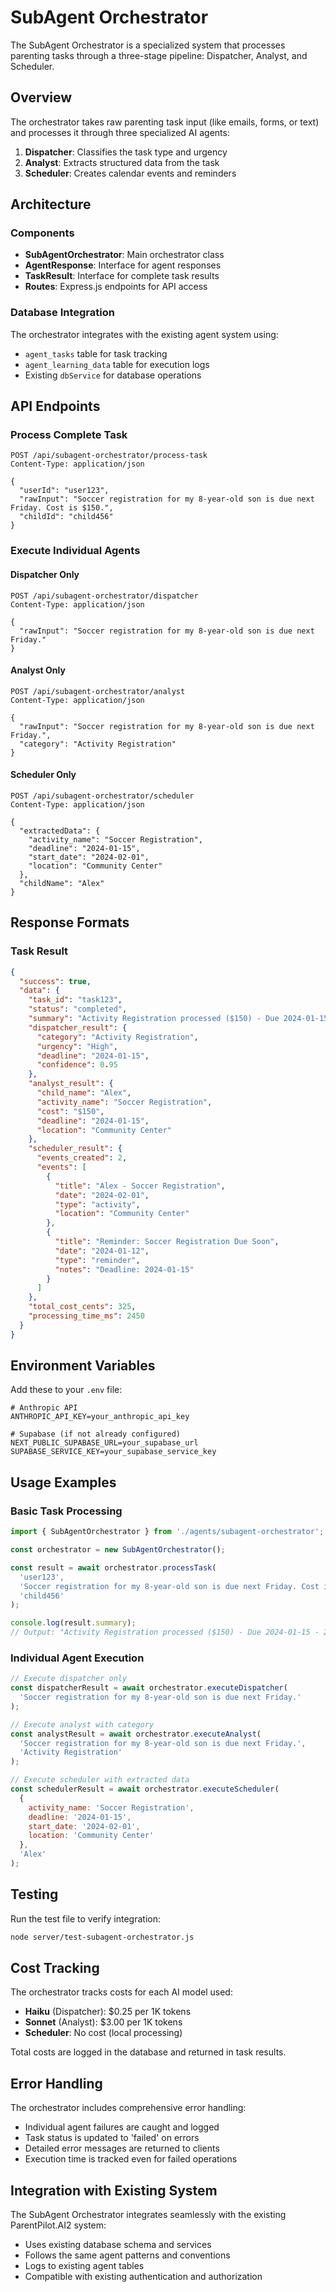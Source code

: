 # SubAgent Orchestrator

The SubAgent Orchestrator is a specialized system that processes parenting tasks through a three-stage pipeline: Dispatcher, Analyst, and Scheduler.

## Overview

The orchestrator takes raw parenting task input (like emails, forms, or text) and processes it through three specialized AI agents:

1. **Dispatcher**: Classifies the task type and urgency
2. **Analyst**: Extracts structured data from the task
3. **Scheduler**: Creates calendar events and reminders

## Architecture

### Components

- **SubAgentOrchestrator**: Main orchestrator class
- **AgentResponse**: Interface for agent responses
- **TaskResult**: Interface for complete task results
- **Routes**: Express.js endpoints for API access

### Database Integration

The orchestrator integrates with the existing agent system using:
- `agent_tasks` table for task tracking
- `agent_learning_data` table for execution logs
- Existing `dbService` for database operations

## API Endpoints

### Process Complete Task
```http
POST /api/subagent-orchestrator/process-task
Content-Type: application/json

{
  "userId": "user123",
  "rawInput": "Soccer registration for my 8-year-old son is due next Friday. Cost is $150.",
  "childId": "child456"
}
```

### Execute Individual Agents

#### Dispatcher Only
```http
POST /api/subagent-orchestrator/dispatcher
Content-Type: application/json

{
  "rawInput": "Soccer registration for my 8-year-old son is due next Friday."
}
```

#### Analyst Only
```http
POST /api/subagent-orchestrator/analyst
Content-Type: application/json

{
  "rawInput": "Soccer registration for my 8-year-old son is due next Friday.",
  "category": "Activity Registration"
}
```

#### Scheduler Only
```http
POST /api/subagent-orchestrator/scheduler
Content-Type: application/json

{
  "extractedData": {
    "activity_name": "Soccer Registration",
    "deadline": "2024-01-15",
    "start_date": "2024-02-01",
    "location": "Community Center"
  },
  "childName": "Alex"
}
```

## Response Formats

### Task Result
```json
{
  "success": true,
  "data": {
    "task_id": "task123",
    "status": "completed",
    "summary": "Activity Registration processed ($150) - Due 2024-01-15 - 2 calendar events created",
    "dispatcher_result": {
      "category": "Activity Registration",
      "urgency": "High",
      "deadline": "2024-01-15",
      "confidence": 0.95
    },
    "analyst_result": {
      "child_name": "Alex",
      "activity_name": "Soccer Registration",
      "cost": "$150",
      "deadline": "2024-01-15",
      "location": "Community Center"
    },
    "scheduler_result": {
      "events_created": 2,
      "events": [
        {
          "title": "Alex - Soccer Registration",
          "date": "2024-02-01",
          "type": "activity",
          "location": "Community Center"
        },
        {
          "title": "Reminder: Soccer Registration Due Soon",
          "date": "2024-01-12",
          "type": "reminder",
          "notes": "Deadline: 2024-01-15"
        }
      ]
    },
    "total_cost_cents": 325,
    "processing_time_ms": 2450
  }
}
```

## Environment Variables

Add these to your `.env` file:

```env
# Anthropic API
ANTHROPIC_API_KEY=your_anthropic_api_key

# Supabase (if not already configured)
NEXT_PUBLIC_SUPABASE_URL=your_supabase_url
SUPABASE_SERVICE_KEY=your_supabase_service_key
```

## Usage Examples

### Basic Task Processing
```javascript
import { SubAgentOrchestrator } from './agents/subagent-orchestrator';

const orchestrator = new SubAgentOrchestrator();

const result = await orchestrator.processTask(
  'user123',
  'Soccer registration for my 8-year-old son is due next Friday. Cost is $150.',
  'child456'
);

console.log(result.summary);
// Output: "Activity Registration processed ($150) - Due 2024-01-15 - 2 calendar events created"
```

### Individual Agent Execution
```javascript
// Execute dispatcher only
const dispatcherResult = await orchestrator.executeDispatcher(
  'Soccer registration for my 8-year-old son is due next Friday.'
);

// Execute analyst with category
const analystResult = await orchestrator.executeAnalyst(
  'Soccer registration for my 8-year-old son is due next Friday.',
  'Activity Registration'
);

// Execute scheduler with extracted data
const schedulerResult = await orchestrator.executeScheduler(
  {
    activity_name: 'Soccer Registration',
    deadline: '2024-01-15',
    start_date: '2024-02-01',
    location: 'Community Center'
  },
  'Alex'
);
```

## Testing

Run the test file to verify integration:

```bash
node server/test-subagent-orchestrator.js
```

## Cost Tracking

The orchestrator tracks costs for each AI model used:
- **Haiku** (Dispatcher): $0.25 per 1K tokens
- **Sonnet** (Analyst): $3.00 per 1K tokens
- **Scheduler**: No cost (local processing)

Total costs are logged in the database and returned in task results.

## Error Handling

The orchestrator includes comprehensive error handling:
- Individual agent failures are caught and logged
- Task status is updated to 'failed' on errors
- Detailed error messages are returned to clients
- Execution time is tracked even for failed operations

## Integration with Existing System

The SubAgent Orchestrator integrates seamlessly with the existing ParentPilot.AI2 system:
- Uses existing database schema and services
- Follows the same agent patterns and conventions
- Logs to existing agent tables
- Compatible with existing authentication and authorization 
